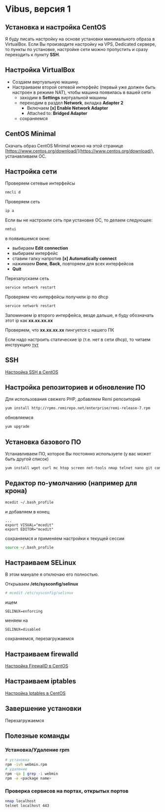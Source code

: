 # Vibus, версия 1

## Установка и настройка CentOS

Я буду писать настройку на основе установки минимального образа в VirtualBox. Если Вы производите настройку на VPS, Dedicated сервере, то пункты по установке, настройке сети можно пропустить и сразу переходить к пункту **SSH**.

## Настройка VirtualBox
- Создаем виртуальную машину.
- Настраиваем второй сетевой интерфейс (первый уже должен быть настроен в режиме NAT), чтобы машина появилась в вашей сети
  - заходим в **Settings** виртуальной машины
  - переходим в раздел **Network**, вкладка **Adapter 2**
    - Включаем **[x] Enable Network Adapter**
    - Attached to: **Bridged Adapter**
  - сохраняемся

## CentOS Minimal

Скачать образ CentOS Minimal можно на этой странице [https://www.centos.org/download/](https://www.centos.org/download/), устанавливаем ОС.

## Настройка сети

Проверяем сетевые интерфейсы
```bash
nmcli d
```
Проверяем сеть
```bash
ip a
```
Если вы не настроили сеть при установке ОС, то делаем следующее:

```bash
nmtui
```
в появившемся окне:
- выбираем **Edit connection**
- выбираем интерфейс
- ставим галку напротив **[x] Automatically connect**
- нажимаем **Done**, **Back**, повторяем для всех интерфейсов
- **Quit**

Перезапускаем сеть
```bash
service network restart
```

Проверяем что интерфейсы получили ip по dhcp
```bash
service network restart
```
Запоминаем ip второго интерфейса, везде дальше, я буду обозначать этот ip как **xx.xx.xx.xx**

Проверяем, что **xx.xx.xx.xx** пингуется с нашего ПК

Если надо настроить статические ip (т.е. нет в сети dhcp), то читаем инструкцию [тут](https://lintut.com/how-to-configure-static-ip-address-on-centos-7/)


## SSH
[Настройка SSH в CentOS](ssh.md)

## Настройка репозиториев и обновление ПО

Для использования свежего PHP, добавляем Remi репозиторий

```bash
yum install http://rpms.remirepo.net/enterprise/remi-release-7.rpm
```

обновляемся

```bash
yum upgrade
```
## Установка базового ПО
Устанавливаем ПО, которое Вы постоянно используете (у вас может быть другой список)
```bash
yum install wget curl mc htop screen net-tools nmap telnet nano git composer
```

## Редактор по-умолчанию (например для крона)
```bash
mcedit ~/.bash_profile
```
и добавляем в конец
```plain
...
export VISUAL="mcedit"
export EDITOR="mcedit"
```
сохраняемся и применяем настройки к текущей сессии
```bash
source ~/.bash_profile
```

## Настраиваем SELinux
В этом мануале я отключаю его полностью.

Открываем **/etc/sysconfig/selinux**
```bash
# mcedit /etc/sysconfig/selinux
```
ищем
```plain
SELINUX=enforcing
```
меняем на
```plain
SELINUX=disabled
```
сохраняемся, перезагружаемся

## Настраиваем firewalld
[Настройка FirewallD в CentOS](firewalld.md)

## Настраиваем iptables
[Настройка Iptables в CentOS](iptables.md)

## Завершение установки
Перезагружаемся

## Полезные команды
### Установка/Удаление rpm
```bash
# установка
rpm -ivh webmin.rpm
# удаление
rpm -qa | grep -i webmin
rpm -e <package name>
```

### Проверка сервисов на портах, открытых портов
```bash
nmap localhost
telnet localhost 443
```
